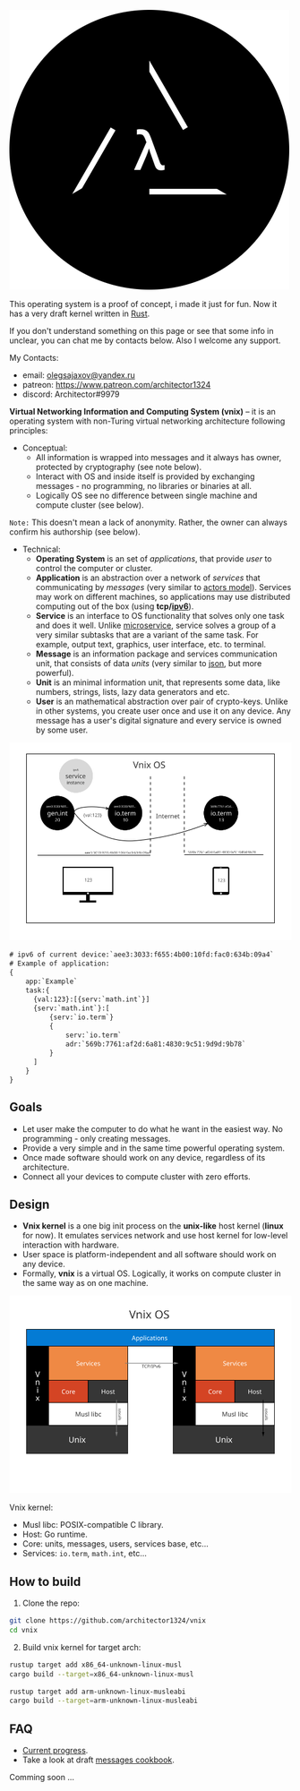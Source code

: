![](./doc/vnix_logo.png)

This operating system is a proof of concept, i made it just for fun. Now it has a very draft kernel written in [Rust](https://www.rust-lang.org/).

If you don't understand something on this page or see that some info in unclear, you can chat me by contacts below. Also I welcome any support.

My Contacts:
- email: olegsajaxov@yandex.ru
- patreon: https://www.patreon.com/architector1324
- discord: Architector#9979

**Virtual Networking Information and Computing System (vnix)** – it is an operating system with non-Turing virtual networking architecture following principles:

- Conceptual:
  - All information is wrapped into messages and it always has owner, protected by cryptography (see note below).
  - Interact with OS and inside itself is provided by exchanging messages - no programming, no libraries or binaries at all.
  - Logically OS see no difference between single machine and compute cluster (see below).

`Note:` This doesn't mean a lack of anonymity. Rather, the owner can always confirm his authorship (see below).

- Technical:
  - **Operating System** is an set of *applications*, that provide *user* to control the computer or cluster. 
  - **Application** is an abstraction over a network of *services* that communicating by *messages* (very similar to [actors model](https://en.wikipedia.org/wiki/Actor_model)). Services may work on different machines, so applications may use distributed computing out of the box (using **tcp/[ipv6](https://en.wikipedia.org/wiki/IPv6)**).
  - **Service** is an interface to OS functionality that solves only one task and does it well. Unlike [microservice](https://en.wikipedia.org/wiki/Microservices), service solves a group of a very similar subtasks that are a variant of the same task. For example, output text, graphics, user interface, etc. to terminal.
  - **Message** is an information package and services communication unit, that consists of data *units* (very similar to [json](https://www.json.org), but more powerful).
  - **Unit** is an minimal information unit, that represents some data, like numbers, strings, lists, lazy data generators and etc.
  - **User** is an mathematical abstraction over pair of crypto-keys. Unlike in other systems, you create user once and use it on any device. Any message has a user's digital signature and every service is owned by some user.


![](./doc/concept.svg)

```
# ipv6 of current device:`aee3:3033:f655:4b00:10fd:fac0:634b:09a4`
# Example of application:
{
    app:`Example`
    task:{
      {val:123}:[{serv:`math.int`}]
      {serv:`math.int`}:[
          {serv:`io.term`}
          {
              serv:`io.term`
              adr:`569b:7761:af2d:6a81:4830:9c51:9d9d:9b78`
          }
      ]
    }
}
```


## Goals
- Let user make the computer to do what he want in the easiest way. No programming - only creating messages.
- Provide a very simple and in the same time powerful operating system.
- Once made software should work on any device, regardless of its architecture.
- Connect all your devices to compute cluster with zero efforts.

## Design
- **Vnix kernel** is a one big init process on the **unix-like** host kernel (**linux** for now). It emulates services network and use host kernel for low-level interaction with hardware.
- User space is platform-independent and all software should work on any device.
- Formally, **vnix** is a virtual OS. Logically, it works on compute cluster in the same way as on one machine.

![](./doc/design.svg)

Vnix kernel:
- Musl libc: POSIX-compatible C library.
- Host: Go runtime.
- Core: units, messages, users, services base, etc...
- Services: `io.term`, `math.int`, etc...

## How to build

1. Clone the repo:
```bash
git clone https://github.com/architector1324/vnix
cd vnix
```

2. Build vnix kernel for target arch:
```bash
rustup target add x86_64-unknown-linux-musl
cargo build --target=x86_64-unknown-linux-musl
```
```bash
rustup target add arm-unknown-linux-musleabi
cargo build --target=arm-unknown-linux-musleabi
```

## FAQ
- [Current progress](./PROGRESS.md).
- Take a look at draft [messages cookbook](./doc/message-cookbook.md).

Comming soon ...